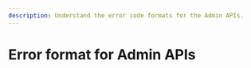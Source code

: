 ```yaml
---
description: Understand the error code formats for the Admin APIs.
---
```


# Error format for Admin APIs

